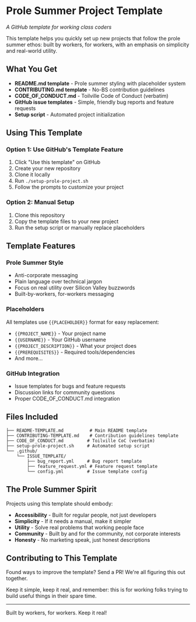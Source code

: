 # Prole Summer Project Template

*A GitHub template for working class coders*

This template helps you quickly set up new projects that follow the prole summer ethos: built by workers, for workers, with an emphasis on simplicity and real-world utility.

## What You Get

- **README.md template** - Prole summer styling with placeholder system
- **CONTRIBUTING.md template** - No-BS contribution guidelines
- **CODE_OF_CONDUCT.md** - Toilville Code of Conduct (verbatim)
- **GitHub issue templates** - Simple, friendly bug reports and feature requests
- **Setup script** - Automated project initialization

## Using This Template

### Option 1: Use GitHub's Template Feature

1. Click "Use this template" on GitHub
2. Create your new repository
3. Clone it locally
4. Run `./setup-prole-project.sh`
5. Follow the prompts to customize your project

### Option 2: Manual Setup

1. Clone this repository
2. Copy the template files to your new project
3. Run the setup script or manually replace placeholders

## Template Features

### Prole Summer Style
- Anti-corporate messaging
- Plain language over technical jargon
- Focus on real utility over Silicon Valley buzzwords
- Built-by-workers, for-workers messaging

### Placeholders
All templates use `{{PLACEHOLDER}}` format for easy replacement:
- `{{PROJECT_NAME}}` - Your project name
- `{{USERNAME}}` - Your GitHub username
- `{{PROJECT_DESCRIPTION}}` - What your project does
- `{{PREREQUISITES}}` - Required tools/dependencies
- And more...

### GitHub Integration
- Issue templates for bugs and feature requests
- Discussion links for community questions
- Proper CODE_OF_CONDUCT.md integration

## Files Included

```
├── README-TEMPLATE.md          # Main README template
├── CONTRIBUTING-TEMPLATE.md    # Contribution guidelines template
├── CODE_OF_CONDUCT.md         # Toilville CoC (verbatim)
├── setup-prole-project.sh     # Automated setup script
└── .github/
    └── ISSUE_TEMPLATE/
        ├── bug_report.yml     # Bug report template
        ├── feature_request.yml # Feature request template
        └── config.yml         # Issue template config
```

## The Prole Summer Spirit

Projects using this template should embody:

- **Accessibility** - Built for regular people, not just developers
- **Simplicity** - If it needs a manual, make it simpler
- **Utility** - Solve real problems that working people face
- **Community** - Built by and for the community, not corporate interests
- **Honesty** - No marketing speak, just honest descriptions

## Contributing to This Template

Found ways to improve the template? Send a PR! We're all figuring this out together.

Keep it simple, keep it real, and remember: this is for working folks trying to build useful things in their spare time.

---

Built by workers, for workers. Keep it real!